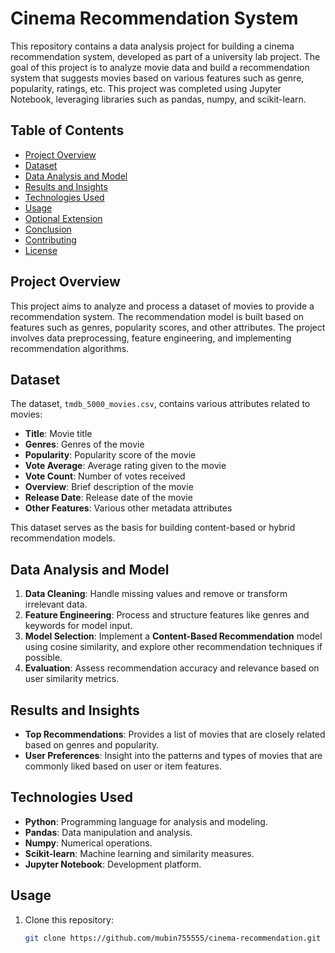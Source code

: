 
# Cinema Recommendation System

This repository contains a data analysis project for building a cinema recommendation system, developed as part of a university lab project. The goal of this project is to analyze movie data and build a recommendation system that suggests movies based on various features such as genre, popularity, ratings, etc. This project was completed using Jupyter Notebook, leveraging libraries such as pandas, numpy, and scikit-learn.

## Table of Contents
- [Project Overview](#project-overview)
- [Dataset](#dataset)
- [Data Analysis and Model](#data-analysis-and-model)
- [Results and Insights](#results-and-insights)
- [Technologies Used](#technologies-used)
- [Usage](#usage)
- [Optional Extension](#optional-extension)
- [Conclusion](#conclusion)
- [Contributing](#contributing)
- [License](#license)

## Project Overview
This project aims to analyze and process a dataset of movies to provide a recommendation system. The recommendation model is built based on features such as genres, popularity scores, and other attributes. The project involves data preprocessing, feature engineering, and implementing recommendation algorithms.

## Dataset
The dataset, `tmdb_5000_movies.csv`, contains various attributes related to movies:
- **Title**: Movie title
- **Genres**: Genres of the movie
- **Popularity**: Popularity score of the movie
- **Vote Average**: Average rating given to the movie
- **Vote Count**: Number of votes received
- **Overview**: Brief description of the movie
- **Release Date**: Release date of the movie
- **Other Features**: Various other metadata attributes

This dataset serves as the basis for building content-based or hybrid recommendation models.

## Data Analysis and Model
1. **Data Cleaning**: Handle missing values and remove or transform irrelevant data.
2. **Feature Engineering**: Process and structure features like genres and keywords for model input.
3. **Model Selection**: Implement a **Content-Based Recommendation** model using cosine similarity, and explore other recommendation techniques if possible.
4. **Evaluation**: Assess recommendation accuracy and relevance based on user similarity metrics.

## Results and Insights
- **Top Recommendations**: Provides a list of movies that are closely related based on genres and popularity.
- **User Preferences**: Insight into the patterns and types of movies that are commonly liked based on user or item features.

## Technologies Used
- **Python**: Programming language for analysis and modeling.
- **Pandas**: Data manipulation and analysis.
- **Numpy**: Numerical operations.
- **Scikit-learn**: Machine learning and similarity measures.
- **Jupyter Notebook**: Development platform.

## Usage
1. Clone this repository:
   ```bash
   git clone https://github.com/mubin755555/cinema-recommendation.git
